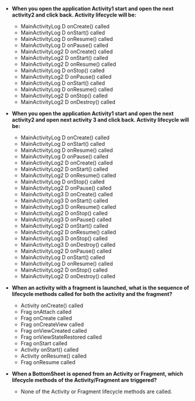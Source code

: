 * **When you open the application Activity1 start and open the next activity2 and click back. Activity lifecycle will be:**
    - MainActivityLog          D  onCreate() called
    - MainActivityLog          D  onStart() called
    - MainActivityLog          D  onResume() called
    - MainActivityLog          D  onPause() called
    - MainActivityLog2         D  onCreate() called
    - MainActivityLog2         D  onStart() called
    - MainActivityLog2         D  onResume() called
    - MainActivityLog          D  onStop() called
    - MainActivityLog2         D  onPause() called
    - MainActivityLog          D  onStart() called
    - MainActivityLog          D  onResume() called
    - MainActivityLog2         D  onStop() called
    - MainActivityLog2         D  onDestroy() called

* **When you open the application Activity1 start and open the next activity2 and open next activity 3 and click back. Activity lifecycle will be:**
    - MainActivityLog         D  onCreate() called
    - MainActivityLog         D  onStart() called
    - MainActivityLog         D  onResume() called
    - MainActivityLog         D  onPause() called
    - MainActivityLog2        D  onCreate() called
    - MainActivityLog2        D  onStart() called
    - MainActivityLog2        D  onResume() called
    - MainActivityLog         D  onStop() called
    - MainActivityLog2        D  onPause() called
    - MainActivityLog3        D  onCreate() called
    - MainActivityLog3        D  onStart() called
    - MainActivityLog3        D  onResume() called
    - MainActivityLog2        D  onStop() called
    - MainActivityLog3        D  onPause() called
    - MainActivityLog2        D  onStart() called
    - MainActivityLog2        D  onResume() called
    - MainActivityLog3        D  onStop() called
    - MainActivityLog3        D  onDestroy() called
    - MainActivityLog2        D  onPause() called
    - MainActivityLog         D  onStart() called
    - MainActivityLog         D  onResume() called
    - MainActivityLog2        D  onStop() called
    - MainActivityLog2        D  onDestroy() called

* **When an activity with a fragment is launched, what is the sequence of lifecycle methods called for both the activity and the fragment?**
    - Activity  onCreate() called
    - Frag      onAttach called
    - Frag      onCreate called
    - Frag      onCreateView called
    - Frag      onViewCreated called
    - Frag      onViewStateRestored called
    - Frag      onStart called
    - Activity  onStart() called
    - Activity  onResume() called
    - Frag      onResume called

* **When a BottomSheet is opened from an Activity or Fragment, which lifecycle methods of the Activity/Fragment are triggered?** 
    - None of the Activity or Fragment lifecycle methods are called.